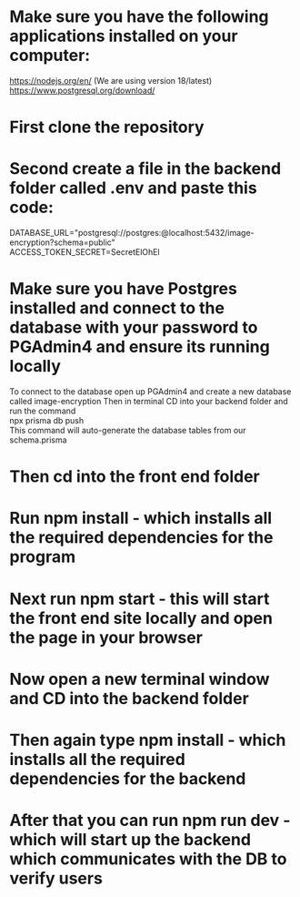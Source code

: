 # Make sure you have the following applications installed on your computer:

https://nodejs.org/en/ (We are using version 18/latest)  
https://www.postgresql.org/download/

# First clone the repository

# Second create a file in the backend folder called .env and paste this code:

DATABASE_URL="postgresql://postgres:<your PGAdmin4 password>@localhost:5432/image-encryption?schema=public"  
ACCESS_TOKEN_SECRET=SecretElOhEl

# Make sure you have Postgres installed and connect to the database with your password to PGAdmin4 and ensure its running locally

To connect to the database open up PGAdmin4 and create a new database called image-encryption
Then in terminal CD into your backend folder and run the command  
npx prisma db push  
This command will auto-generate the database tables from our schema.prisma

# Then cd into the front end folder

# Run npm install - which installs all the required dependencies for the program

# Next run npm start - this will start the front end site locally and open the page in your browser

# Now open a new terminal window and CD into the backend folder

# Then again type npm install - which installs all the required dependencies for the backend

# After that you can run npm run dev - which will start up the backend which communicates with the DB to verify users
